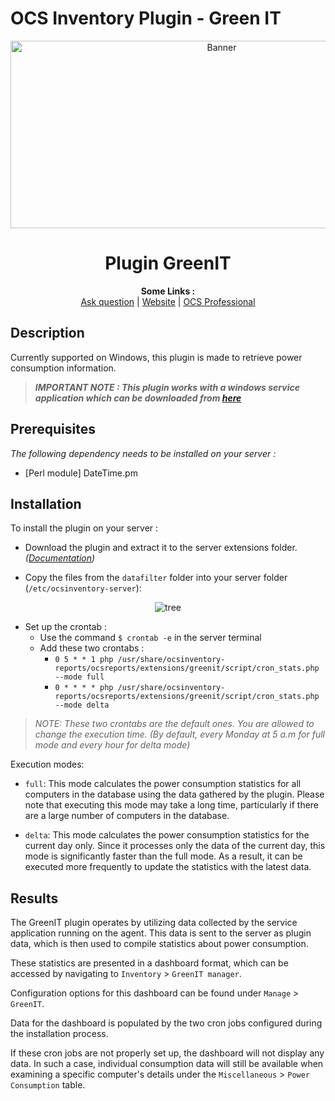 # OCS Inventory Plugin - Green IT

<p align="center">
  <img src="https://cdn.ocsinventory-ng.org/common/banners/banner660px.png" height=300 width=660 alt="Banner">
</p>

<h1 align="center">Plugin GreenIT</h1>
<p align="center">
  <b>Some Links :</b><br>
  <a href="http://ask.ocsinventory-ng.org" target="_blank">Ask question</a> |
  <a href="https://www.ocsinventory-ng.org/?utm_source=github-ocs" target="_blank">Website</a> |
  <a href="https://www.ocsinventory-ng.org/en/#ocs-pro-en" target="_blank">OCS Professional</a>
</p>

## Description
Currently supported on Windows, this plugin is made to retrieve power consumption information.

> _**IMPORTANT NOTE : This plugin works with a windows service application which can be downloaded from <a href="https://github.com/Atineon/ocsinventory-service_greenit" target="_blank">here</a>**_



## Prerequisites
*The following dependency needs to be installed on your server :*
- [Perl module]  DateTime.pm

## Installation
To install the plugin on your server :
- Download the plugin and extract it to the server extensions folder.  _(<a href="https://wiki.ocsinventory-ng.org/10.Plugin-engine/Using-plugins-installer/#plugin-activation" target="_blank">Documentation</a>)_

- Copy the files from the `datafilter` folder into your server folder (`/etc/ocsinventory-server`):

<p align="center">
  <img src="https://i.postimg.cc/pVk79B1r/Capture-d-cran-du-2023-05-09-16-22-38.png" alt="tree"/>
</p>

- Set up the crontab :
    - Use the command `$ crontab -e` in the server terminal
    - Add these two crontabs :
        - `0 5 * * 1 php /usr/share/ocsinventory-reports/ocsreports/extensions/greenit/script/cron_stats.php --mode full`
        - `0 * * * * php /usr/share/ocsinventory-reports/ocsreports/extensions/greenit/script/cron_stats.php --mode delta`
    
> *NOTE: These two crontabs are the default ones. You are allowed to change the execution time. (By default, every Monday at 5 a.m for full mode and every hour for delta mode)*

Execution modes:
- `full`: This mode calculates the power consumption statistics for all computers in the database using the data gathered by the plugin. Please note that executing this mode may take a long time, particularly if there are a large number of computers in the database.

- `delta`: This mode calculates the power consumption statistics for the current day only. Since it processes only the data of the current day, this mode is significantly faster than the full mode. As a result, it can be executed more frequently to update the statistics with the latest data.



## Results
The GreenIT plugin operates by utilizing data collected by the service application running on the agent. This data is sent to the server as plugin data, which is then used to compile statistics about power consumption.

These statistics are presented in a dashboard format, which can be accessed by navigating to `Inventory` > `GreenIT manager`. 

Configuration options for this dashboard can be found under `Manage` > `GreenIT`.

Data for the dashboard is populated by the two cron jobs configured during the installation process. 

If these cron jobs are not properly set up, the dashboard will not display any data. In such a case, individual consumption data will still be available when examining a specific computer's details under the `Miscellaneous` > `Power Consumption` table.